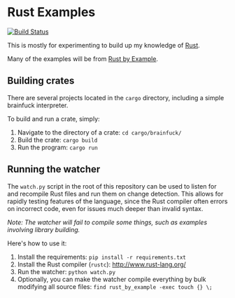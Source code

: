 Rust Examples
=============

[![Build Status](https://travis-ci.org/bdero/rust-examples.svg?branch=master)](https://travis-ci.org/bdero/rust-examples)

This is mostly for experimenting to build up my knowledge of
[Rust](http://www.rust-lang.org/).

Many of the examples will be from [Rust by Example](http://rustbyexample.com).


Building crates
---------------

There are several projects located in the `cargo` directory, including a simple
brainfuck interpreter.

To build and run a crate, simply:

1. Navigate to the directory of a crate: `cd cargo/brainfuck/`
2. Build the crate: `cargo build`
3. Run the program: `cargo run`


Running the watcher
-------------------

The `watch.py` script in the root of this repository can be used to listen for
and recompile Rust files and run them on change detection. This allows for
rapidly testing features of the language, since the Rust compiler often errors
on incorrect code, even for issues much deeper than invalid syntax.

*Note: The watcher will fail to compile some things, such as examples involving
library building.*

Here's how to use it:

1. Install the requirements: `pip install -r requirements.txt`
2. Install the Rust compiler (`rustc`): http://www.rust-lang.org/
3. Run the watcher: `python watch.py`
4. Optionally, you can make the watcher compile everything by bulk modifying
   all source files: `find rust_by_example -exec touch {} \;`
